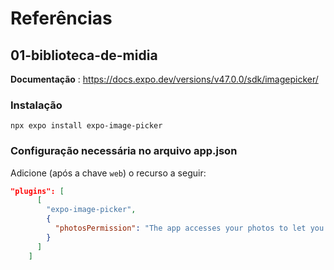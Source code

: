 # Referências

## 01-biblioteca-de-midia

**Documentação** : https://docs.expo.dev/versions/v47.0.0/sdk/imagepicker/

### Instalação

`npx expo install expo-image-picker`

### Configuração necessária no arquivo app.json

Adicione (após a chave `web`) o recurso a seguir:

```json
"plugins": [
      [
        "expo-image-picker",
        {
          "photosPermission": "The app accesses your photos to let you share them with your friends."
        }
      ]
    ]
```
